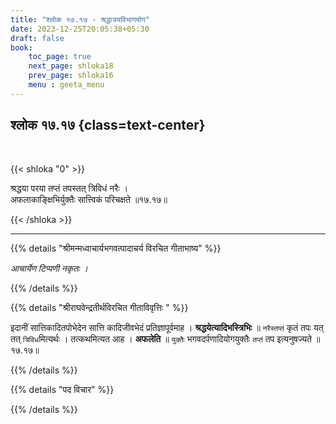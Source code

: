 ```yaml
---
title: "श्लोक १७.१७ - श्रद्धात्रयविभागयोग"
date: 2023-12-25T20:05:38+05:30
draft: false
book:
    toc_page: true
    next_page: shloka18
    prev_page: shloka16
    menu : geeta_menu
---
```




## श्लोक १७.१७ {class=text-center}

<br/>

{{< shloka  "0"  >}}

श्रद्धया परया तप्तं तपस्तत् त्रिविधं नरैः ।  
अफलाकाङ्क्षिभिर्युक्तैः सात्त्विकं परिचक्षते ॥१७.१७॥

{{< /shloka >}}

---


{{% details "श्रीमन्मध्वाचार्यभगवत्पादाचर्य विरचित  गीताभाष्य" %}}

*आचार्येण टिप्पणी नकृतः ।*

{{% /details %}}



{{% details "श्रीराघवेन्द्रतीर्थविरचित गीताविवृत्तिः " %}}

इदानीं सात्तिकादितपोभेदेन सात्ति कादिजीवभेदं 
प्रतिज्ञापूर्वमाह । **श्रद्धयेत्यादिभस्त्रिभिः** ॥ `नरैस्तप्तं` कृतं तपः यत्‌
तत्‌ `त्रिविध`मित्यर्थः । तत्कथमित्यत आह । **अफलेति** ॥ 
`युक्तैः` भगवदर्पणादियोगयुक्तैः `तप्तं` तप इत्यनुषज्यते ॥१७.१७॥

{{% /details %}}



{{% details "पद विचार" %}}


{{% /details %}}
